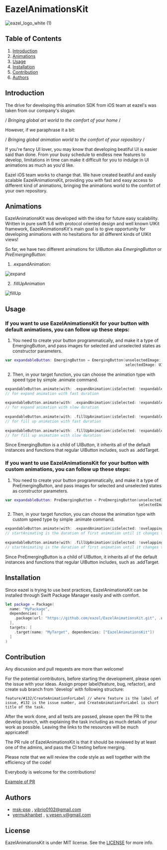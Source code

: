 # EazelAnimationsKit
<img alt="eazel_logo_white (1)" src="https://user-images.githubusercontent.com/46320390/181726029-3eaa7a42-4107-47ef-ad0e-9de54f41024b.png">

## Table of Contents


1. [Introduction](#introduction)
2. [Animations](#animations)
3. [Usage](#usage)
4. [Installation](#installation)
5. [Contribution](#contribution)
6. [Authors](#authors)

## Introduction 

The drive for developing this animation SDK from iOS team at eazel's was taken from our company's slogan:

/ *Bringing global art world to the comfort of your home* / 

However, if we paraphrase it a bit:

/ *Bringing global animation world to the comfort of your repository* /

If you're fancy UI lover, you may know that developing beatiful UI is easier said than done. From your busy schedule to endless new features to develop, limitations in time can make it difficult for you to indulge in UI animations as much as you'd like.

Eazel iOS team works to change that. We have created beatiful and easily scalable EazelAnimationsKit, providing you with fast and easy access to different kind of animations, bringing the animations world to the comfort of your own repository.

## Animations

EazelAnimationsKit was developed with the idea for future easy scalability. Written in pure swift 5.6 with protocol oriented design and well known UIKit framework, EazelAnimationsKit's main goal is to give opportunity for developing animations with no hesitations for all different kinds of UIKit views!

So far, we have two different animations for UIButton aka *EmergingButton* or *PreEmergingButton*:

1. .expandAnimation:

![expand](https://user-images.githubusercontent.com/46320390/181723163-22abc267-da8d-48bf-b4e3-b9c964eb1d13.gif)


2. .fillUpAnimation

![fillUp](https://user-images.githubusercontent.com/46320390/181723587-abd32ddf-cbba-46aa-93ef-674b9b169eb1.gif)


## Usage

### If you want to use EazelAnimationsKit for your button with default animations, you can follow up these steps:

1. You need to create your button programmatically, and make it a type of EmergingButton, and pass images for selected and unselected states as constructor parameters.

```swift
var expandableButton: EmergingButton = EmergingButton(unselectedImage: UIImage(named: "btn_bookmark"),
                                                      selectedImage: UIImage(named: "btn_bookmark_on"))
```
2. Then, in your target function, you can choose the animation type with speed type by simple .animate command.

```swift
expandableButton.animate(with: .expandAnimation(isSelected: !expandableButton.isSelected, duration: .fast))
// for expand animation with fast duration
        
expandableButton.animate(with: .expandAnimation(isSelected: !expandableButton.isSelected, duration: .slow))
// for expand animation with slow duration
        
expandableButton.animate(with: .fillUpAnimation(isSelected: !expandableButton.isSelected, duration: .fast))
// for fill up animation with fast duration
        
expandableButton.animate(with: .fillUpAnimation(isSelected: !expandableButton.isSelected, duration: .slow)) 
// for fill up animation with slow duration
```
Since EmergingButton is a child of UIButton, it inherits all of the default instances and functions that regular UIButton includes, such as .addTarget.

### If you want to use EazelAnimationsKit for your button with custom animations, you can follow up these steps:

1. You need to create your button programmatically, and make it a type of PreEmergingButton, and pass images for selected and unselected states as constructor parameters.

```swift
var expandableButton: PreEmergingButton = PreEmergingButton(unselectedImage: UIImage(named: "btn_bookmark"),
                                                            selectedImage: UIImage(named: "btn_bookmark_on"))
```
2. Then, in your target function, you can choose the animation type with custom speed type by simple .animate command.

```swift
expandableButton.animate(with: .expandAnimation(isSelected: !ovelappingButton.isSelected, duration: .init(startAnimating: 0.3, finishAnimating: 0.5)))
// startAnimating is the duration of first animation until it changes the state finishAnimating is the duration of last animation after button changed the state
        
expandableButton.animate(with: .fillUpAnimation(isSelected: !ovelappingButton.isSelected, duration: .init(startAnimating: 0.3, finishAnimating: 0.5)))
// startAnimating is the duration of first animation until it changes the state finishAnimating is the duration of last animation after button changed the state
```
Since PreEmergingButton is a child of UIButton, it inherits all of the default instances and functions that regular UIButton includes, such as .addTarget.

## Installation

Since eazel is trying to use best practices, EazelAnimationsKit can be installed through Swift Package Manager easily and with comfort.

```swift
let package = Package(
  name: "MyPackage",
  dependencies: [
    .package(url: "https://github.com/eazel/EazelAnimationsKit.git", .upToNextMinor(from: "1.0.0"))
  ],
  targets: [
    .target(name: "MyTarget", dependencies: ["EazelAnimationsKit"])
  ]
)
```

## Contribution

Any discussion and pull requests are more than welcome! 

For the potential contributors, before starting the development, please open the issue with your ideas. Assign proper label(feature, bug, refactor), and create sub branch from 'develop' with following structure:
 
```
feature/#132/CreateAnimationForLabel // where feature is the label of issue, #132 is the issue number, and CreateAnimationForLabel is short title of the task.
```

After the work done, and all tests are passed, please open the PR to the develop branch, with explaining the task including as much details of your work as possible. Leaving the links to the resources will be much appricated! 

The PR rule of EazelAnimationsKit is that it should be reviewed by at least one of the admins, and pass the CI testing before merging.

Please note that we will review the code style as well together with the efficiency of the code!

Everybody is welcome for the contributions!

[Example of PR](https://github.com/eazel/EazelAnimationsKit/pull/3)

## Authors
 
- [msk-psp](https://github.com/msk-psp) , vibrio0102@gmail.com
- [yermukhanbet](https://github.com/yermukhanbet) , y.yesen.y@gmail.com


## License 

EazelAnimationsKit is under MIT license. See the [LICENSE](https://github.com/eazel/EazelAnimationsKit/blob/main/LICENSE) for more info.






 
   
